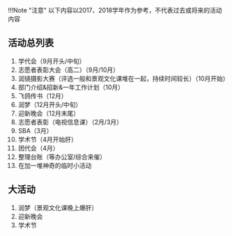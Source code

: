 !!!Note "注意"
    以下内容以2017、2018学年作为参考，不代表过去或将来的活动内容

## 活动总列表
1. 学代会（9月开头/中旬）
2. 志愿者表彰大会（高二）（9月/10月）
3. 润镜摄影大赛（评选一般和景观文化课堆在一起，持续时间较长）（10月开始）
4. 部门介绍&招新&一年工作计划（10月）
5. 飞鸽传书（12月）
6. 润梦（12月开头/中旬）
7. 迎新晚会（12月末尾）
8. 志愿者表彰（电视信息课）（2月/3月）
9. SBA（3月）
10. 学术节（4月开始肝）
11. 团代会（4月）
12. 整理台账（等办公室/综合来催）
13. 在加一堆神奇的临时小活动

## 大活动
1. 润梦（景观文化课晚上爆肝）
2. 迎新晚会
3. 学术节
 
